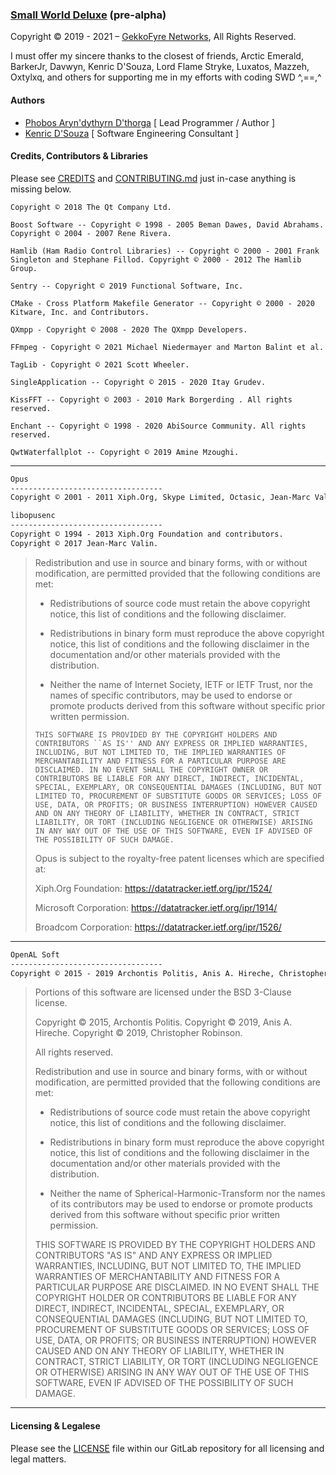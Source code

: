 ### [Small World Deluxe](https://git.gekkofyre.io/amateur-radio/small-world-deluxe/) (pre-alpha)

Copyright © 2019 - 2021 – [GekkoFyre Networks](https://gekkofyre.io/), All Rights Reserved.

I must offer my sincere thanks to the closest of friends, Arctic Emerald, BarkerJr, Davwyn, Kenric D'Souza, Lord Flame Stryke, Luxatos, Mazzeh, Oxtylxq, and others for supporting me in my efforts with coding SWD ^,==,^

#### Authors

- [Phobos Aryn'dythyrn D'thorga](https://code.gekkofyre.io/phobos-dthorga) [ Lead Programmer / Author ]
- [Kenric D'Souza](https://code.gekkofyre.io/azurebyte) [ Software Engineering Consultant ]

#### Credits, Contributors & Libraries

Please see [CREDITS](https://code.gekkofyre.io/amateur-radio/small-world-deluxe/-/blob/develop/CREDITS) and [CONTRIBUTING.md](https://code.gekkofyre.io/amateur-radio/small-world-deluxe/-/blob/develop/CONTRIBUTING.md) just in-case anything is missing below.

`Copyright © 2018 The Qt Company Ltd.`

`Boost Software -- Copyright © 1998 - 2005 Beman Dawes, David Abrahams. Copyright © 2004 - 2007 Rene Rivera.`

`Hamlib (Ham Radio Control Libraries) -- Copyright © 2000 - 2001 Frank Singleton and Stephane Fillod. Copyright © 2000 - 2012 The Hamlib Group.`

`Sentry -- Copyright © 2019 Functional Software, Inc.`

`CMake - Cross Platform Makefile Generator -- Copyright © 2000 - 2020 Kitware, Inc. and Contributors.`

`QXmpp - Copyright © 2008 - 2020 The QXmpp Developers.`

`FFmpeg - Copyright © 2021 Michael Niedermayer and Marton Balint et al.`

`TagLib - Copyright © 2021 Scott Wheeler.`

`SingleApplication -- Copyright © 2015 - 2020 Itay Grudev.`

`KissFFT -- Copyright © 2003 - 2010 Mark Borgerding . All rights reserved.`

`Enchant -- Copyright © 1998 - 2020 AbiSource Community. All rights reserved.`

`QwtWaterfallplot -- Copyright © 2019 Amine Mzoughi.`

------

```markdown
Opus
----------------------------------
Copyright © 2001 - 2011 Xiph.Org, Skype Limited, Octasic, Jean-Marc Valin, Timothy B. Terriberry, CSIRO, Gregory Maxwell, Mark Borgerding, Erik de Castro Lopo.
```

```markdown
libopusenc
----------------------------------
Copyright © 1994 - 2013 Xiph.Org Foundation and contributors.
Copyright © 2017 Jean-Marc Valin.
```

> Redistribution and use in source and binary forms, with or without
> modification, are permitted provided that the following conditions
> are met:
>
> - Redistributions of source code must retain the above copyright
> notice, this list of conditions and the following disclaimer.
>
> - Redistributions in binary form must reproduce the above copyright
> notice, this list of conditions and the following disclaimer in the
> documentation and/or other materials provided with the distribution.
>
> - Neither the name of Internet Society, IETF or IETF Trust, nor the
> names of specific contributors, may be used to endorse or promote
> products derived from this software without specific prior written
> permission.
>
> `THIS SOFTWARE IS PROVIDED BY THE COPYRIGHT HOLDERS AND CONTRIBUTORS
> ``AS IS'' AND ANY EXPRESS OR IMPLIED WARRANTIES, INCLUDING, BUT NOT
> LIMITED TO, THE IMPLIED WARRANTIES OF MERCHANTABILITY AND FITNESS FOR
> A PARTICULAR PURPOSE ARE DISCLAIMED. IN NO EVENT SHALL THE COPYRIGHT OWNER
> OR CONTRIBUTORS BE LIABLE FOR ANY DIRECT, INDIRECT, INCIDENTAL, SPECIAL,
> EXEMPLARY, OR CONSEQUENTIAL DAMAGES (INCLUDING, BUT NOT LIMITED TO,
> PROCUREMENT OF SUBSTITUTE GOODS OR SERVICES; LOSS OF USE, DATA, OR
> PROFITS; OR BUSINESS INTERRUPTION) HOWEVER CAUSED AND ON ANY THEORY OF
> LIABILITY, WHETHER IN CONTRACT, STRICT LIABILITY, OR TORT (INCLUDING
> NEGLIGENCE OR OTHERWISE) ARISING IN ANY WAY OUT OF THE USE OF THIS
> SOFTWARE, EVEN IF ADVISED OF THE POSSIBILITY OF SUCH DAMAGE.`
>
> Opus is subject to the royalty-free patent licenses which are specified at:
>
> Xiph.Org Foundation:
> https://datatracker.ietf.org/ipr/1524/
>
> Microsoft Corporation:
> https://datatracker.ietf.org/ipr/1914/
>
> Broadcom Corporation:
> https://datatracker.ietf.org/ipr/1526/

------

```markdown
OpenAL Soft
----------------------------------
Copyright © 2015 - 2019 Archontis Politis, Anis A. Hireche, Christopher Robinson, et al. All rights reserved.
```

> Portions of this software are licensed under the BSD 3-Clause license.
>
> Copyright © 2015, Archontis Politis.
> Copyright © 2019, Anis A. Hireche.
> Copyright © 2019, Christopher Robinson.
>
> All rights reserved.
>
> Redistribution and use in source and binary forms, with or without
> modification, are permitted provided that the following conditions are met:
>
> * Redistributions of source code must retain the above copyright notice, this
>   list of conditions and the following disclaimer.
>
> * Redistributions in binary form must reproduce the above copyright notice,
>   this list of conditions and the following disclaimer in the documentation
>   and/or other materials provided with the distribution.
>
> * Neither the name of Spherical-Harmonic-Transform nor the names of its
>   contributors may be used to endorse or promote products derived from
>   this software without specific prior written permission.
>
> THIS SOFTWARE IS PROVIDED BY THE COPYRIGHT HOLDERS AND CONTRIBUTORS "AS IS"
> AND ANY EXPRESS OR IMPLIED WARRANTIES, INCLUDING, BUT NOT LIMITED TO, THE
> IMPLIED WARRANTIES OF MERCHANTABILITY AND FITNESS FOR A PARTICULAR PURPOSE ARE
> DISCLAIMED. IN NO EVENT SHALL THE COPYRIGHT HOLDER OR CONTRIBUTORS BE LIABLE
> FOR ANY DIRECT, INDIRECT, INCIDENTAL, SPECIAL, EXEMPLARY, OR CONSEQUENTIAL
> DAMAGES (INCLUDING, BUT NOT LIMITED TO, PROCUREMENT OF SUBSTITUTE GOODS OR
> SERVICES; LOSS OF USE, DATA, OR PROFITS; OR BUSINESS INTERRUPTION) HOWEVER
> CAUSED AND ON ANY THEORY OF LIABILITY, WHETHER IN CONTRACT, STRICT LIABILITY,
> OR TORT (INCLUDING NEGLIGENCE OR OTHERWISE) ARISING IN ANY WAY OUT OF THE USE
> OF THIS SOFTWARE, EVEN IF ADVISED OF THE POSSIBILITY OF SUCH DAMAGE.

------

#### Licensing & Legalese

Please see the [LICENSE](https://code.gekkofyre.io/amateur-radio/small-world-deluxe/-/blob/develop/LICENSE) file within our GitLab repository for all licensing and legal matters.

